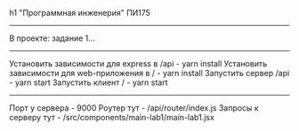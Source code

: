 h1 "Программная инженерия" ПИ175

---

В проекте: задание 1...

---

Установить зависимости для express в /api - yarn install
Установить зависимости для web-приложения в / - yarn install
Запустить сервер /api - yarn start
Запустить клиент / - yarn start

---

Порт у сервера - 9000
Роутер тут - /api/router/index.js
Запросы к серверу тут - /src/components/main-lab1/main-lab1.jsx
